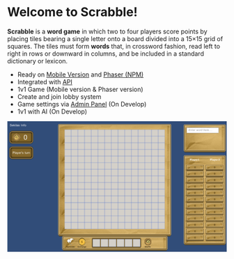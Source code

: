 # Welcome to Scrabble!

**Scrabble** is a **word game** in which two to four players score points by placing tiles bearing a single letter onto a board divided into a 15×15 grid of squares. The tiles must form **words** that, in crossword fashion, read left to right in rows or downward in columns, and be included in a standard dictionary or lexicon.

 - Ready on [Mobile Version](http://gate.git/asep.darmawan/Scrabble) and [Phaser (NPM)](http://gate.git/asep.darmawan/npmPhaser)
 - Integrated with [API](http://gate.git/asep.darmawan/scrabbleapi)
 - 1v1 Game (Mobile version & Phaser version)
 - Create and join lobby system
 - Game settings via [Admin Panel](http://gate.git/asep.darmawan/AdminPanel) (On Develop)
 - 1v1 with AI (On Develop)


 ![Scrabble](Welcome.PNG)